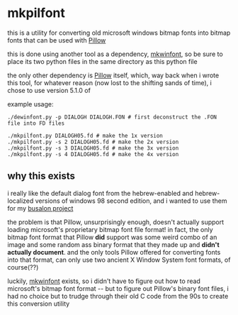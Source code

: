 # mkpilfont

this is a utility for converting old microsoft windows bitmap fonts into bitmap fonts that can be used with [Pillow](https://pypi.org/project/pillow/)

this is done using another tool as a dependency, [mkwinfont](https://github.com/juanitogan/mkwinfont), so be sure to place its two python files in the same directory as this python file

the only other dependency is [Pillow](https://pypi.org/project/pillow/) itself, which, way back when i wrote this tool, for whatever reason (now lost to the shifting sands of time), i chose to use version 5.1.0 of

example usage:

```
./dewinfont.py -p DIALOGH DIALOGH.FON # first deconstruct the .FON file into FD files

./mkpilfont.py DIALOGH05.fd # make the 1x version
./mkpilfont.py -s 2 DIALOGH05.fd # make the 2x version
./mkpilfont.py -s 3 DIALOGH05.fd # make the 3x version
./mkpilfont.py -s 4 DIALOGH05.fd # make the 4x version
```

## why this exists

i really like the default dialog font from the hebrew-enabled and hebrew-localized versions of windows 98 second edition, and i wanted to use them for my [busalon project](https://github.com/dvorakroth/busalon)

the problem is that Pillow, unsurprisingly enough, doesn't actually support loading microsoft's proprietary bitmap font file format! in fact, the only bitmap font format that Pillow **did** support was some weird combo of an image and some random ass binary format that they made up and **didn't actually document**. and the only tools Pillow offered for converting fonts into that format, can only use two ancient X Window System font formats, of course(??)

luckily, [mkwinfont](https://github.com/juanitogan/mkwinfont) exists, so i didn't have to figure out how to read microsoft's bitmap font format -- but to figure out Pillow's binary font files, i had no choice but to trudge through their old C code from the 90s to create this conversion utility
